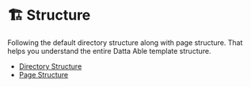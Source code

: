 # 🏗️ Structure

Following the default directory structure along with page structure. That helps you understand the entire Datta Able template structure.

* [Directory Structure](directory-structure.md)
* [Page Structure](page-structure.md)

